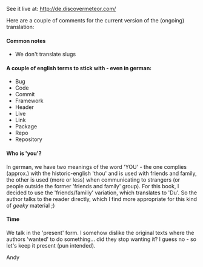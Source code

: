 See it live at: http://de.discovermeteor.com/

Here are a couple of comments for the current version of the (ongoing) translation:

#### Common notes
- We don't translate slugs


#### A couple of english terms to stick with - even in german:

- Bug
- Code
- Commit
- Framework
- Header
- Live
- Link
- Package
- Repo
- Repository



#### Who is 'you'?
In german, we have two meanings of the word 'YOU' - the one complies (approx.) with the historic-english 'thou' and is used with friends and family, the other is used (more or less) when communicating to strangers (or people outside the former 'friends and family' group).
For this book, I decided to use the 'friends/familiy' variation, which translates to 'Du'. So the author talks to the reader directly, which I find more appropriate for this kind of *geeky* material ;)

#### Time
We talk in the 'present' form. I somehow dislike the original texts where the authors 'wanted' to do something... did they stop wanting it? I guess no - so let's keep it present (pun intended).


Andy
